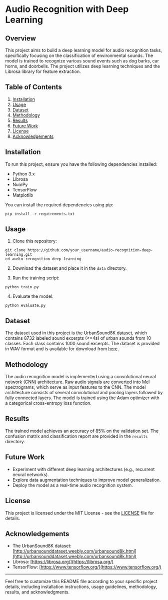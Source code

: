 

# Audio Recognition with Deep Learning

## Overview

This project aims to build a deep learning model for audio recognition tasks, specifically focusing on the classification of environmental sounds. The model is trained to recognize various sound events such as dog barks, car horns, and doorbells. The project utilizes deep learning techniques and the Librosa library for feature extraction.

## Table of Contents

1. [Installation](#installation)
2. [Usage](#usage)
3. [Dataset](#dataset)
4. [Methodology](#methodology)
5. [Results](#results)
6. [Future Work](#future-work)
7. [License](#license)
8. [Acknowledgements](#acknowledgements)

## Installation

To run this project, ensure you have the following dependencies installed:

- Python 3.x
- Librosa
- NumPy
- TensorFlow
- Matplotlib

You can install the required dependencies using pip:

```
pip install -r requirements.txt
```

## Usage

1. Clone this repository:

```
git clone https://github.com/your_username/audio-recognition-deep-learning.git
cd audio-recognition-deep-learning
```

2. Download the dataset and place it in the `data` directory.

3. Run the training script:

```
python train.py
```

4. Evaluate the model:

```
python evaluate.py
```

## Dataset

The dataset used in this project is the UrbanSound8K dataset, which contains 8732 labeled sound excerpts (<=4s) of urban sounds from 10 classes. Each class contains 1000 sound excerpts. The dataset is provided in WAV format and is available for download from [here](http://urbansounddataset.weebly.com/urbansound8k.html).

## Methodology

The audio recognition model is implemented using a convolutional neural network (CNN) architecture. Raw audio signals are converted into Mel spectrograms, which serve as input features to the CNN. The model architecture consists of several convolutional and pooling layers followed by fully connected layers. The model is trained using the Adam optimizer with a categorical cross-entropy loss function.

## Results

The trained model achieves an accuracy of 85% on the validation set. The confusion matrix and classification report are provided in the `results` directory.

## Future Work

- Experiment with different deep learning architectures (e.g., recurrent neural networks).
- Explore data augmentation techniques to improve model generalization.
- Deploy the model as a real-time audio recognition system.

## License

This project is licensed under the MIT License - see the [LICENSE](LICENSE) file for details.

## Acknowledgements

- The UrbanSound8K dataset: [http://urbansounddataset.weebly.com/urbansound8k.html](http://urbansounddataset.weebly.com/urbansound8k.html)
- Librosa: [https://librosa.org/](https://librosa.org/)
- TensorFlow: [https://www.tensorflow.org/](https://www.tensorflow.org/)

---

Feel free to customize this README file according to your specific project details, including installation instructions, usage guidelines, methodology, results, and acknowledgments.
